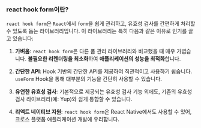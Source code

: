 ### react hook form이란?

`react hook form`은 `React`에서 `form`을 쉽게 관리하고, 유효성 검사를 간편하게 처리할 수 있도록 돕는 라이브러리입니다. 이 라이브러리는 특히 다음과 같은 이유로 인기를 끌고 있습니다:

1. **가벼움**: `react hook form`은 다른 폼 관리 라이브러리와 비교했을 때 매우 가볍습니다. **불필요한 리렌더링을 최소화**하여 **애플리케이션의 성능을 최적화**합니다.

2. **간단한 API**: Hook 기반의 간단한 API를 제공하여 직관적이고 사용하기 쉽습니다. `useForm` Hook을 통해 대부분의 기능을 간단히 사용할 수 있습니다.

3. **유연한 유효성 검사**: 기본적으로 제공되는 유효성 검사 기능 외에도, 기존의 유효성 검사 라이브러리(예: Yup)와 쉽게 통합할 수 있습니다.

4. **리액트 네이티브 지원**: `react hook form`은 React Native에서도 사용할 수 있어, 크로스 플랫폼 애플리케이션 개발에 유리합니다.